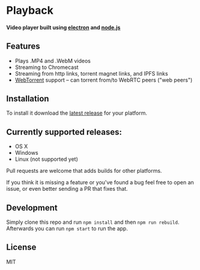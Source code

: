 
# Playback

#### Video player built using [electron](http://electron.atom.io/) and [node.js](https://nodejs.org/)

## Features

- Plays .MP4 and .WebM videos
- Streaming to Chromecast
- Streaming from http links, torrent magnet links, and IPFS links
- [WebTorrent](https://webtorrent.io/) support – can torrent from/to WebRTC peers ("web peers")

## Installation

To install it download the [latest release](https://github.com/mafintosh/playback/releases/latest) for your platform.

## Currently supported releases:

* OS X
* Windows
* Linux (not supported yet)

Pull requests are welcome that adds builds for other platforms.

If you think it is missing a feature or you've found a bug feel free to open an issue, or even better sending a PR that fixes that.

## Development

Simply clone this repo and run `npm install` and then `npm run rebuild`.
Afterwards you can run `npm start` to run the app.

## License

MIT
